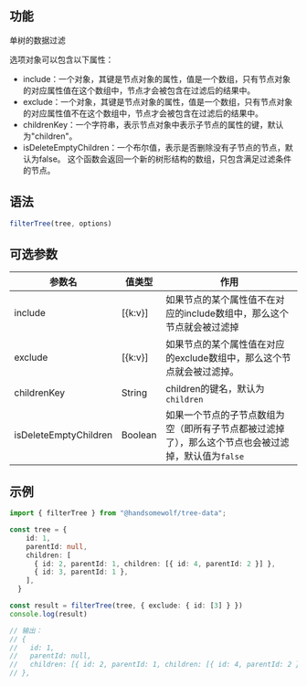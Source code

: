 ## 功能

单树的数据过滤

选项对象可以包含以下属性：
- include：一个对象，其键是节点对象的属性，值是一个数组，只有节点对象的对应属性值在这个数组中，节点才会被包含在过滤后的结果中。
- exclude：一个对象，其键是节点对象的属性，值是一个数组，只有节点对象的对应属性值不在这个数组中，节点才会被包含在过滤后的结果中。
- childrenKey：一个字符串，表示节点对象中表示子节点的属性的键，默认为"children"。
- isDeleteEmptyChildren：一个布尔值，表示是否删除没有子节点的节点，默认为false。
这个函数会返回一个新的树形结构的数组，只包含满足过滤条件的节点。

## 语法

```TypeScript
filterTree(tree, options)
```

## 可选参数

| 参数名 | 值类型 | 作用 |
| --- | --- | --- |
| include | [{k:v}] | 如果节点的某个属性值不在对应的include数组中，那么这个节点就会被过滤掉 |
| exclude | [{k:v}] | 如果节点的某个属性值在对应的exclude数组中，那么这个节点就会被过滤掉。 |
| childrenKey | String | children的键名，默认为 `children` |
| isDeleteEmptyChildren | Boolean | 如果一个节点的子节点数组为空（即所有子节点都被过滤掉了），那么这个节点也会被过滤掉，默认值为`false` |

## 示例

```TypeScript
import { filterTree } from "@handsomewolf/tree-data";

const tree = {
    id: 1,
    parentId: null,
    children: [
      { id: 2, parentId: 1, children: [{ id: 4, parentId: 2 }] },
      { id: 3, parentId: 1 },
    ],
  }

const result = filterTree(tree, { exclude: { id: [3] } })
console.log(result)

// 输出：
// {
//   id: 1,
//   parentId: null,
//   children: [{ id: 2, parentId: 1, children: [{ id: 4, parentId: 2 }] }],
// },